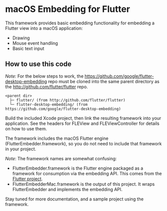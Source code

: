 # macOS Embedding for Flutter

This framework provides basic embedding functionality for embedding a
Flutter view into a macOS application:
* Drawing
* Mouse event handling
* Basic text input

## How to use this code

_Note:_ For the below steps to work, the https://github.com/google/flutter-desktop-embedding
repo must be cloned into the same parent directory as the
http://github.com/flutter/flutter repo.

```
<parent dir>
  ├─ flutter/ (from http://github.com/flutter/flutter)
  └─ flutter-desktop-embedding/ (from https://github.com/google/flutter-desktop-embedding)
```

Build the included Xcode project, then link the resulting framework
into your application. See the headers for FLEView and FLEViewController
for details on how to use them.

The framework includes the macOS Flutter engine (FlutterEmbedder.framework),
so you do not need to include that framework in your project.

*Note*: The framework names are somewhat confusing:
* FlutterEmbedder.framework is the Flutter engine packaged as a framework for
  consumption via the embedding API. This comes from the
  [Flutter project](https://github.com/flutter/flutter).
* FlutterEmbedderMac.framework is the output of this project. It wraps
  FlutterEmbedder and implements the embedding API.

Stay tuned for more documentation, and a sample project using the framework.
